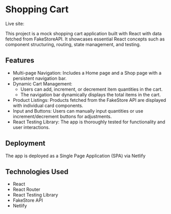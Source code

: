 # Shopping Cart

Live site:

This project is a mock shopping cart application built with React with data fetched from FakeStoreAPI. It showcases essential React concepts such as component structuring, routing, state management, and testing.

## Features

- Multi-page Navigation: Includes a Home page and a Shop page with a persistent navigation bar.
- Dynamic Cart Management:
     - Users can add, increment, or decrement item quantities in the cart.
     - The navigation bar dynamically displays the total items in the cart.
- Product Listings: Products fetched from the FakeStore API are displayed with individual card components.
- Input and Buttons: Users can manually input quantities or use increment/decrement buttons for adjustments.
- React Testing Library: The app is thoroughly tested for functionality and user interactions.

## Deployment

The app is deployed as a Single Page Application (SPA) via Netlify

## Technologies Used

- React
- React Router
- React Testing Library
- FakeStore API
- Netlify